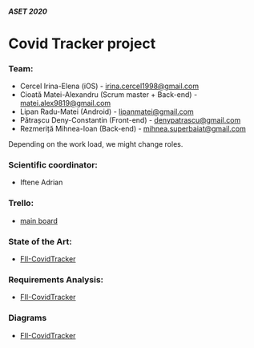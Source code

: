 #### *ASET 2020*

# Covid Tracker project

### Team:
- Cercel Irina-Elena (iOS) - irina.cercel1998@gmail.com
- Cioată Matei-Alexandru (Scrum master + Back-end) - matei.alex9819@gmail.com
- Lipan Radu-Matei (Android) - lipanmatei@gmail.com
- Pătrașcu Deny-Constantin (Front-end) - denypatrascu@gmail.com
- Rezmeriță Mihnea-Ioan (Back-end) - mihnea.superbaiat@gmail.com 

Depending on the work load, we might change roles.

### Scientific coordinator:
- Iftene Adrian

### Trello: 
- [main board](https://trello.com/b/0fDoLlS1/covidtracker)

### State of the Art:
- [FII-CovidTracker](https://docs.google.com/document/d/1yv8h1RN9h3U2z2uCkVJgzz1rFwZ7hyYrq6BbJijFO34/edit?usp=sharing)

### Requirements Analysis:
- [FII-CovidTracker](https://docs.google.com/document/d/14a_6SEpYPUca4KbOAivDZRBCx4NTWKuDQEm-pasu41Y/edit?usp=sharing)

### Diagrams
- [FII-CovidTracker](https://drive.google.com/drive/folders/1fLNpK4BkJXpCI0l1Fbhqt0Pg0DdSodTm?usp=sharing)

